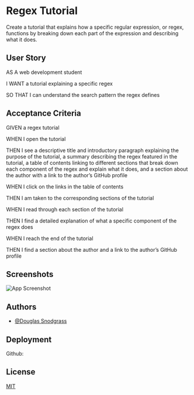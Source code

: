 
# Regex Tutorial

Create a tutorial that explains how a specific regular expression, or regex, functions by breaking down each part of the expression and describing what it does.


## User Story

AS A web development student

I WANT a tutorial explaining a specific regex

SO THAT I can understand the search pattern the regex defines

## Acceptance Criteria

GIVEN a regex tutorial

WHEN I open the tutorial

THEN I see a descriptive title and introductory paragraph explaining the purpose of the tutorial, a summary describing the regex featured in the tutorial, a table of contents linking to different sections that break down each component of the regex and explain what it does, and a section about the author with a link to the author’s GitHub profile

WHEN I click on the links in the table of contents

THEN I am taken to the corresponding sections of the tutorial

WHEN I read through each section of the tutorial

THEN I find a detailed explanation of what a specific component of the regex does

WHEN I reach the end of the tutorial

THEN I find a section about the author and a link to the author’s GitHub profile



## Screenshots

![App Screenshot](https://via.placeholder.com/468x300?text=App+Screenshot+Here)


## Authors

- [@Douglas Snodgrass](https://www.github.com/purplepenguin67)


## Deployment


Github: 
## License

[MIT](https://choosealicense.com/licenses/mit/)

